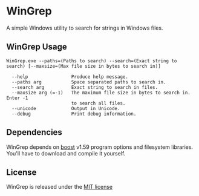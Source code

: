 # WinGrep
A simple Windows utility to search for strings in Windows files.

## WinGrep Usage
```
WinGrep.exe --paths=(Paths to search) --search=(Exact string to search) [--maxsize=(Max file size in bytes to search in)]

  --help                Produce help message.
  --paths arg           Space separated paths to search in.
  --search arg          Exact string to search in files.
  --maxsize arg (=-1)   The maximum file size in bytes to search in. Enter -1 
                        to search all files.
  --unicode             Output in Unicode.
  --debug               Print debug information.
```

## Dependencies
WinGrep depends on [boost](http://www.boost.org/) v1.59 program options and filesystem libraries.
You'll have to download and compile it yourself.

## License
WinGrep is released under the [MIT license](https://opensource.org/licenses/MIT)
